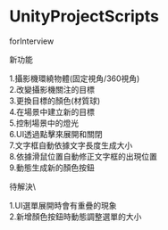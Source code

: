 # UnityProjectScripts
forInterview 

新功能

1.攝影機環繞物體(固定視角/360視角)\
2.改變攝影機關注的目標\
3.更換目標的顏色(材質球)\
4.在場景中建立新的目標\
5.控制場景中的燈光\
6.UI透過點擊來展開和關閉\
7.文字框自動依據文字長度生成大小\
8.依據滑鼠位置自動修正文字框的出現位置\
9.動態生成新的顏色按鈕

待解決\

1.UI選單展開時會有重疊的現象\
2.新增顏色按鈕時動態調整選單的大小
